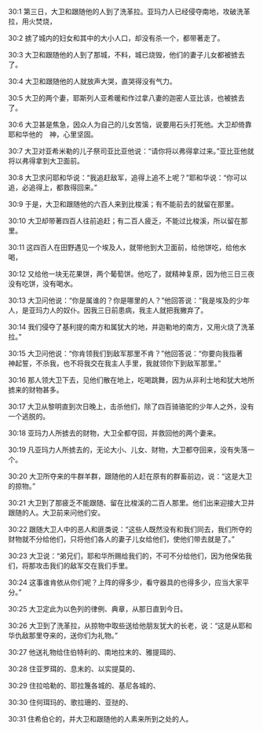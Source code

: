 <a id="1"></a>30:1  第三日，大卫和跟随他的人到了洗革拉。亚玛力人已经侵夺南地，攻破洗革拉，用火焚烧，  

<a id="2"></a>30:2  掳了城内的妇女和其中的大小人口，却没有杀一个，都带著走了。  

<a id="3"></a>30:3  大卫和跟随他的人到了那城，不料，城已烧毁，他们的妻子儿女都被掳去了。  

<a id="4"></a>30:4  大卫和跟随他的人就放声大哭，直哭得没有气力。  

<a id="5"></a>30:5  大卫的两个妻，耶斯列人亚希暖和作过拿八妻的迦密人亚比该，也被掳去了。  

<a id="6"></a>30:6  大卫甚是焦急，因众人为自己的儿女苦恼，说要用石头打死他。大卫却倚靠耶和华他的　神，心里坚固。  

<a id="7"></a>30:7  大卫对亚希米勒的儿子祭司亚比亚他说：“请你将以弗得拿过来。”亚比亚他就将以弗得拿到大卫面前。  

<a id="8"></a>30:8  大卫求问耶和华说：“我追赶敌军，追得上追不上呢？”耶和华说：“你可以追，必追得上，都救得回来。”  

<a id="9"></a>30:9  于是，大卫和跟随他的六百人来到比梭溪；有不能前去的就留在那里。  

<a id="10"></a>30:10  大卫却带著四百人往前追赶；有二百人疲乏，不能过比梭溪，所以留在那里。  

<a id="11"></a>30:11  这四百人在田野遇见一个埃及人，就带他到大卫面前，给他饼吃，给他水喝，  

<a id="12"></a>30:12  又给他一块无花果饼，两个葡萄饼。他吃了，就精神复原，因为他三日三夜没有吃饼，没有喝水。  

<a id="13"></a>30:13  大卫问他说：“你是属谁的？你是哪里的人？”他回答说：“我是埃及的少年人，是亚玛力人的奴仆。因我三日前患病，我主人就把我撇弃了。  

<a id="14"></a>30:14  我们侵夺了基利提的南方和属犹大的地，并迦勒地的南方，又用火烧了洗革拉。”  

<a id="15"></a>30:15  大卫问他说：“你肯领我们到敌军那里不肯？”他回答说：“你要向我指著　神起誓，不杀我，也不将我交在我主人手里，我就领你下到敌军那里。”  

<a id="16"></a>30:16  那人领大卫下去，见他们散在地上，吃喝跳舞，因为从非利士地和犹大地所掳来的财物甚多。  

<a id="17"></a>30:17  大卫从黎明直到次日晚上，击杀他们，除了四百骑骆驼的少年人之外，没有一个逃脱的。  

<a id="18"></a>30:18  亚玛力人所掳去的财物，大卫全都夺回，并救回他的两个妻来。  

<a id="19"></a>30:19  凡亚玛力人所掳去的，无论大小、儿女、财物，大卫都夺回来，没有失落一个。  

<a id="20"></a>30:20  大卫所夺来的牛群羊群，跟随他的人赶在原有的群畜前边，说：“这是大卫的掠物。”  

<a id="21"></a>30:21  大卫到了那疲乏不能跟随、留在比梭溪的二百人那里。他们出来迎接大卫并跟随的人。大卫前来问他们安。  

<a id="22"></a>30:22  跟随大卫人中的恶人和匪类说：“这些人既然没有和我们同去，我们所夺的财物就不分给他们，只将他们各人的妻子儿女给他们，使他们带去就是了。”  

<a id="23"></a>30:23  大卫说：“弟兄们，耶和华所赐给我们的，不可不分给他们，因为他保佑我们，将那攻击我们的敌军交在我们手里。  

<a id="24"></a>30:24  这事谁肯依从你们呢？上阵的得多少，看守器具的也得多少，应当大家平分。”  

<a id="25"></a>30:25  大卫定此为以色列的律例、典章，从那日直到今日。  

<a id="26"></a>30:26  大卫到了洗革拉，从掠物中取些送给他朋友犹大的长老，说：“这是从耶和华仇敌那里夺来的，送你们为礼物。”  

<a id="27"></a>30:27  他送礼物给住伯特利的、南地拉末的、雅提珥的、  

<a id="28"></a>30:28  住亚罗珥的、息末的、以实提莫的、  

<a id="29"></a>30:29  住拉哈勒的、耶拉篾各城的、基尼各城的、  

<a id="30"></a>30:30  住何珥玛的、歌拉珊的、亚挞的、  

<a id="31"></a>30:31  住希伯仑的，并大卫和跟随他的人素来所到之处的人。  
